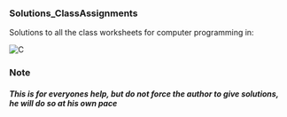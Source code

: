 <h3>Solutions_ClassAssignments</h3>
Solutions to all the class worksheets for computer programming in:

![C](https://img.shields.io/badge/Cgramming-%2300599C.svg?style=for-the-badge&logo=C&logoColor=white)

<h3>Note</h3>

##### This is for everyones help, but do not force the author to give solutions, he will do so at his own pace 
